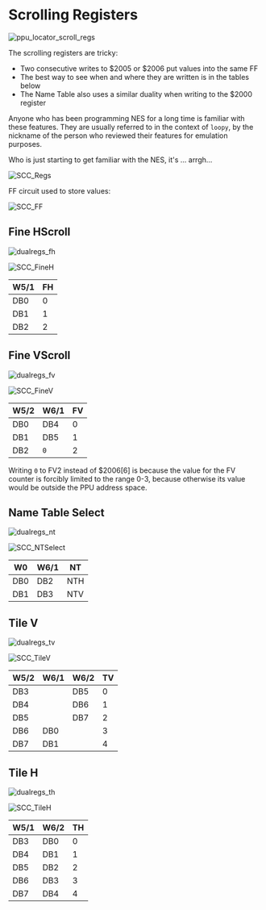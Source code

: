 # Scrolling Registers

![ppu_locator_scroll_regs](/BreakingNESWiki/imgstore/ppu/ppu_locator_scroll_regs.jpg)

The scrolling registers are tricky:
- Two consecutive writes to $2005 or $2006 put values into the same FF
- The best way to see when and where they are written is in the tables below
- The Name Table also uses a similar duality when writing to the $2000 register

Anyone who has been programming NES for a long time is familiar with these features. They are usually referred to in the context of `loopy`, by the nickname of the person who reviewed their features for emulation purposes.

Who is just starting to get familiar with the NES, it's ... arrgh...

![SCC_Regs](/BreakingNESWiki/imgstore/ppu/SCC_Regs.png)

FF circuit used to store values:

![SCC_FF](/BreakingNESWiki/imgstore/ppu/SCC_FF.png)

## Fine HScroll

![dualregs_fh](/BreakingNESWiki/imgstore/ppu/dualregs_fh.jpg)

![SCC_FineH](/BreakingNESWiki/imgstore/ppu/SCC_FineH.png)

|W5/1|FH|
|---|---|
|DB0|0|
|DB1|1|
|DB2|2|

## Fine VScroll

![dualregs_fv](/BreakingNESWiki/imgstore/ppu/dualregs_fv.jpg)

![SCC_FineV](/BreakingNESWiki/imgstore/ppu/SCC_FineV.png)

|W5/2|W6/1|FV|
|---|---|---|
|DB0|DB4|0|
|DB1|DB5|1|
|DB2|`0`|2|

Writing `0` to FV2 instead of $2006\[6\] is because the value for the FV counter is forcibly limited to the range 0-3, because otherwise its value would be outside the PPU address space.

## Name Table Select

![dualregs_nt](/BreakingNESWiki/imgstore/ppu/dualregs_nt.jpg)

![SCC_NTSelect](/BreakingNESWiki/imgstore/ppu/SCC_NTSelect.png)

|W0|W6/1|NT|
|---|---|---|
|DB0|DB2|NTH|
|DB1|DB3|NTV|

## Tile V

![dualregs_tv](/BreakingNESWiki/imgstore/ppu/dualregs_tv.jpg)

![SCC_TileV](/BreakingNESWiki/imgstore/ppu/SCC_TileV.png)

|W5/2|W6/1|W6/2|TV|
|---|---|---|---|
|DB3| |DB5|0|
|DB4| |DB6|1|
|DB5| |DB7|2|
|DB6|DB0| |3|
|DB7|DB1| |4|

## Tile H

![dualregs_th](/BreakingNESWiki/imgstore/ppu/dualregs_th.jpg)

![SCC_TileH](/BreakingNESWiki/imgstore/ppu/SCC_TileH.png)

|W5/1|W6/2|TH|
|---|---|---|
|DB3|DB0|0|
|DB4|DB1|1|
|DB5|DB2|2|
|DB6|DB3|3|
|DB7|DB4|4|
